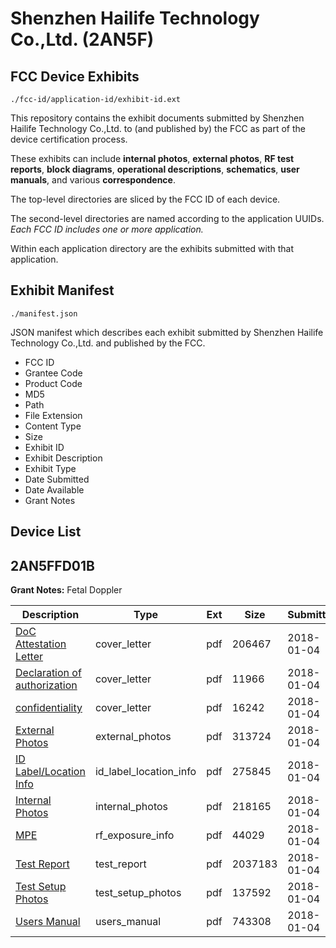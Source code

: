 # Shenzhen Hailife Technology Co.,Ltd. (2AN5F)
## FCC Device Exhibits

```
./fcc-id/application-id/exhibit-id.ext
```

This repository contains the exhibit documents submitted by Shenzhen Hailife Technology Co.,Ltd. to (and published by) the FCC as part of the device certification process.

These exhibits can include **internal photos**, **external photos**, **RF test reports**, **block diagrams**, **operational descriptions**, **schematics**, **user manuals**, and various **correspondence**.

The top-level directories are sliced by the FCC ID of each device.

The second-level directories are named according to the application UUIDs. *Each FCC ID includes one or more application.*

Within each application directory are the exhibits submitted with that application. 

## Exhibit Manifest

```
./manifest.json
```

JSON manifest which describes each exhibit submitted by Shenzhen Hailife Technology Co.,Ltd. and published by the FCC.

- FCC ID
- Grantee Code
- Product Code
- MD5
- Path
- File Extension
- Content Type
- Size
- Exhibit ID
- Exhibit Description
- Exhibit Type
- Date Submitted
- Date Available
- Grant Notes

## Device List
## 2AN5FFD01B
**Grant Notes:** Fetal Doppler

| Description | Type | Ext | Size | Submitted | Available |
| ----------- | ---- | --- | ---- | --------- | --------- |
| [DoC Attestation Letter](2AN5FFD01B/6d8def24b34c9312a34c7fdb1cda17ac/3701967.pdf) | cover_letter | pdf | 206467 | 2018-01-04 | 2018-01-04 |
| [Declaration of authorization](2AN5FFD01B/6d8def24b34c9312a34c7fdb1cda17ac/3701968.pdf) | cover_letter | pdf | 11966 | 2018-01-04 | 2018-01-04 |
| [confidentiality](2AN5FFD01B/6d8def24b34c9312a34c7fdb1cda17ac/3701969.pdf) | cover_letter | pdf | 16242 | 2018-01-04 | 2018-01-04 |
| [External Photos](2AN5FFD01B/6d8def24b34c9312a34c7fdb1cda17ac/3701960.pdf) | external_photos | pdf | 313724 | 2018-01-04 | 2018-01-04 |
| [ID Label/Location Info](2AN5FFD01B/6d8def24b34c9312a34c7fdb1cda17ac/3701962.pdf) | id_label_location_info | pdf | 275845 | 2018-01-04 | 2018-01-04 |
| [Internal Photos](2AN5FFD01B/6d8def24b34c9312a34c7fdb1cda17ac/3701961.pdf) | internal_photos | pdf | 218165 | 2018-01-04 | 2018-01-04 |
| [MPE](2AN5FFD01B/6d8def24b34c9312a34c7fdb1cda17ac/3701966.pdf) | rf_exposure_info | pdf | 44029 | 2018-01-04 | 2018-01-04 |
| [Test Report](2AN5FFD01B/6d8def24b34c9312a34c7fdb1cda17ac/3701965.pdf) | test_report | pdf | 2037183 | 2018-01-04 | 2018-01-04 |
| [Test Setup Photos](2AN5FFD01B/6d8def24b34c9312a34c7fdb1cda17ac/3701964.pdf) | test_setup_photos | pdf | 137592 | 2018-01-04 | 2018-01-04 |
| [Users Manual](2AN5FFD01B/6d8def24b34c9312a34c7fdb1cda17ac/3701963.pdf) | users_manual | pdf | 743308 | 2018-01-04 | 2018-01-04 |
